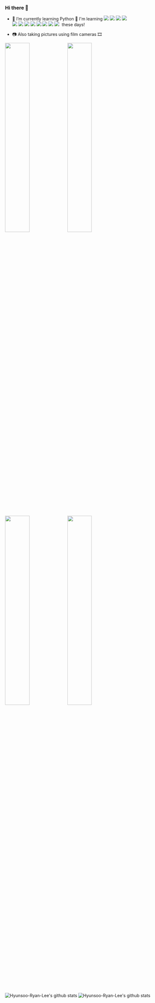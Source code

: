 ### Hi there 👋
- 🌱 I’m currently learning Python 🐍
 I'm learning <img src="https://img.shields.io/badge/Python-3776AB?style=flat-square&logo=Python&logoColor=white"/> </a>
 <img src="https://img.shields.io/badge/pandas-150458?style=flat-square&logo=pandas&logoColor=white"/></a>
 <img src="https://img.shields.io/badge/Flask-000000?style=flat-square&logo=Flask&logoColor=white"/></a>
 <img src="https://img.shields.io/badge/JavaScript-F7DF1E?style=flat-square&logo=JavaScript&logoColor=white"/></a><br>
 <img src="https://img.shields.io/badge/Selenium-43B02A?style=flat-square&logo=Selenium&logoColor=white"/></a>
 <img src="https://img.shields.io/badge/BeatifulSoup-59666C?style=flat-square&logo=&logoColor=white"/></a>
 <img src="https://img.shields.io/badge/Oracle DB-F80000?style=flat-square&logo=Oracle&logoColor=white"/></a>
 <img src="https://img.shields.io/badge/MySQL DB-4479A1?style=flat-square&logo=MySQL&logoColor=white"/></a>
 <img src="https://img.shields.io/badge/Elasticsearch-005571?style=flat-square&logo=Elasticsearch&logoColor=white"/></a>
 <img src="https://img.shields.io/badge/Kibana-005571?style=flat-square&logo=Kibana&logoColor=white"/></a>
 <img src="https://img.shields.io/badge/Logstash-005571?style=flat-square&logo=Logstash&logoColor=white"/></a>
 <img src="https://img.shields.io/badge/Filebeat-005571?style=flat-square&logo=&logoColor=white"/></a> &nbsp;these days!</p>

- 📷 Also taking pictures using film cameras 🎞️

<img src = https://user-images.githubusercontent.com/83285291/119671736-f755a100-be74-11eb-91e2-bd4b9dcda69c.jpg width="40%" height="40%"> <img src = https://user-images.githubusercontent.com/83285291/119674169-ee65cf00-be76-11eb-9fe8-7f294c069664.jpg width="40%" height="40%">
<img src = https://user-images.githubusercontent.com/83285291/119677481-bad87400-be79-11eb-9588-4070b0cf3f22.jpg width="40%" height="40%"> <img src = https://user-images.githubusercontent.com/83285291/119677465-b744ed00-be79-11eb-8668-6e0eaaf3c485.jpg width="40%" height="40%">




![Hyunsoo-Ryan-Lee's github stats](https://github-readme-stats.vercel.app/api?username=Hyunsoo-Ryan-Lee&show_icons=true)
![Hyunsoo-Ryan-Lee's github stats](https://github-readme-stats.vercel.app/api/top-langs/?username=Hyunsoo-Ryan-Lee&show_icons=true&hide_border=true&title_color=004386&icon_color=004386&layout=compact)
<!--
**Hyunsoo-Ryan-Lee/Hyunsoo-Ryan-Lee** is a ✨ _special_ ✨ repository because its `README.md` (this file) appears on your GitHub profile.

Here are some ideas to get you started:

- 🔭 I’m currently working on ...
- 🌱 I’m currently learning ...
- 👯 I’m looking to collaborate on ...
- 🤔 I’m looking for help with ...
- 💬 Ask me about ...
- 📫 How to reach me: ...
- 😄 Pronouns: ...
- ⚡ Fun fact: ...
-->
